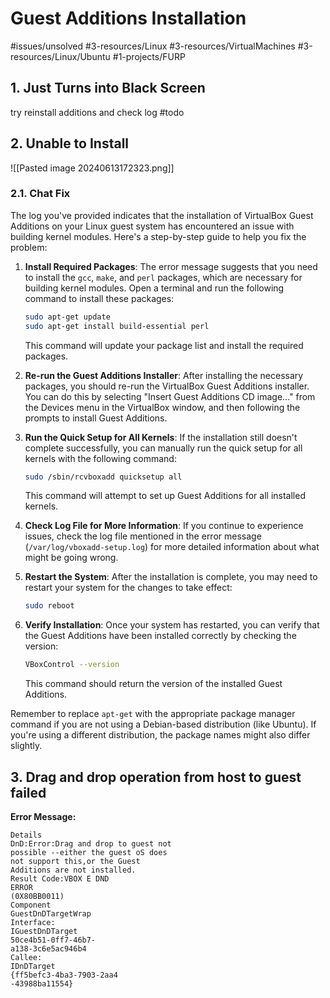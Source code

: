 # Guest Additions Installation
#issues/unsolved #3-resources/Linux #3-resources/VirtualMachines #3-resources/Linux/Ubuntu #1-projects/FURP

## 1. Just Turns into Black Screen
try reinstall additions and check log #todo 

## 2. Unable to Install
![[Pasted image 20240613172323.png]]

### 2.1. Chat Fix

The log you've provided indicates that the installation of VirtualBox Guest Additions on your Linux guest system has encountered an issue with building kernel modules. Here's a step-by-step guide to help you fix the problem:

1. **Install Required Packages**: The error message suggests that you need to install the `gcc`, `make`, and `perl` packages, which are necessary for building kernel modules. Open a terminal and run the following command to install these packages:

   ```bash
   sudo apt-get update
   sudo apt-get install build-essential perl
   ```

   This command will update your package list and install the required packages.

2. **Re-run the Guest Additions Installer**: After installing the necessary packages, you should re-run the VirtualBox Guest Additions installer. You can do this by selecting "Insert Guest Additions CD image..." from the Devices menu in the VirtualBox window, and then following the prompts to install Guest Additions.

3. **Run the Quick Setup for All Kernels**: If the installation still doesn't complete successfully, you can manually run the quick setup for all kernels with the following command:

   ```bash
   sudo /sbin/rcvboxadd quicksetup all
   ```

   This command will attempt to set up Guest Additions for all installed kernels.

4. **Check Log File for More Information**: If you continue to experience issues, check the log file mentioned in the error message (`/var/log/vboxadd-setup.log`) for more detailed information about what might be going wrong.

5. **Restart the System**: After the installation is complete, you may need to restart your system for the changes to take effect:

   ```bash
   sudo reboot
   ```

6. **Verify Installation**: Once your system has restarted, you can verify that the Guest Additions have been installed correctly by checking the version:

   ```bash
   VBoxControl --version
   ```

   This command should return the version of the installed Guest Additions.

Remember to replace `apt-get` with the appropriate package manager command if you are not using a Debian-based distribution (like Ubuntu). If you're using a different distribution, the package names might also differ slightly.


## 3. Drag and drop operation from host to guest failed

**Error Message:**
```stderr
Details
DnD:Error:Drag and drop to guest not
possible --either the guest oS does
not support this,or the Guest
Additions are not installed.
Result Code:VBOX E DND
ERROR
(0X80BB0011)
Component
GuestDnDTargetWrap
Interface:
IGuestDnDTarget
50ce4b51-0ff7-46b7-
a138-3c6e5ac946b4
Callee:
IDnDTarget
{ff5befc3-4ba3-7903-2aa4
-43988ba11554}
```